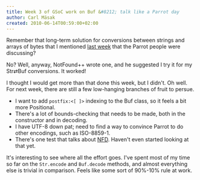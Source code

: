 ```yaml
---
title: Week 3 of GSoC work on Buf &#8212; talk like a Parrot day
author: Carl Mäsak
created: 2010-06-14T00:59:00+02:00
---
```

Remember that long-term solution for conversions between strings and arrays of bytes that I mentioned [last week](http://strangelyconsistent.org/blog/week-2-of-gsoc-work-on-buf-the-power-of-swedish-beer) that the Parrot people were discussing?

No? Well, anyway, NotFound++ wrote one, and he suggested I try it for my Str⇄Buf conversions. It worked!

I thought I would get more than that done this week, but I didn't. Oh well. For next week, there are still a few low-hanging branches of fruit to persue.

- I want to add `postfix:<[ ]>` indexing to the Buf class, so it feels a bit more Positional.
- There's a lot of bounds-checking that needs to be made, both in the constructor and in decoding.
- I have UTF-8 down pat; need to find a way to convince Parrot to do other encodings, such as ISO-8859-1.
- There's one test that talks about [NFD](http://search.cpan.org/~sadahiro/Unicode-Normalize-1.06-withoutworldwriteables/Normalize.pm). Haven't even started looking at that yet.

It's interesting to see where all the effort goes. I've spent most of my time so far on the `Str.encode` and `Buf.decode` methods, and almost everything else is trivial in comparison. Feels like some sort of 90%-10% rule at work.


